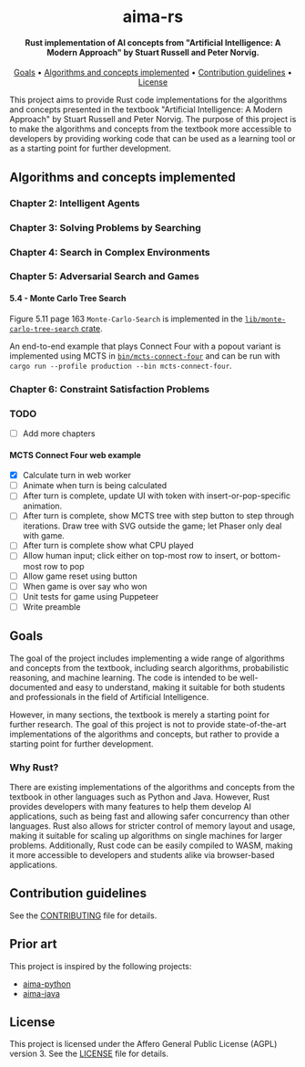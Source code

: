 <h1 align="center">
  aima-rs
</h1>

<h4 align="center">Rust implementation of AI concepts from "Artificial Intelligence: A Modern Approach" by Stuart Russell and Peter Norvig.</h4>

<p align="center">
  <a href="#goals">Goals</a> •
  <a href="#algorithms-and-concepts-implements">Algorithms and concepts implemented</a> •
  <a href="#contribution-guidelines">Contribution guidelines</a> •
  <a href="#license">License</a>
</p>

This project aims to provide Rust code implementations for the algorithms and
concepts presented in the textbook "Artificial Intelligence: A Modern Approach"
by Stuart Russell and Peter Norvig. The purpose of this project is to make the
algorithms and concepts from the textbook more accessible to developers by
providing working code that can be used as a learning tool or as a starting
point for further development.

## Algorithms and concepts implemented

### Chapter 2: Intelligent Agents

### Chapter 3: Solving Problems by Searching

### Chapter 4: Search in Complex Environments

### Chapter 5: Adversarial Search and Games

#### 5.4 - Monte Carlo Tree Search

Figure 5.11 page 163 `Monte-Carlo-Search` is implemented in the
[`lib/monte-carlo-tree-search`
crate](https://github.com/asimihsan/aima-rs/blob/main/src/lib/monte-carlo-tree-search/src/lib.rs).

An end-to-end example that plays Connect Four with a popout variant is
implemented using MCTS in
[`bin/mcts-connect-four`](https://github.com/asimihsan/aima-rs/blob/main/src/bin/mcts-connect-four/src/main.rs)
and can be run with `cargo run --profile production --bin mcts-connect-four`.

### Chapter 6: Constraint Satisfaction Problems

### TODO

- [ ] Add more chapters

#### MCTS Connect Four web example

- [x] Calculate turn in web worker
- [ ] Animate when turn is being calculated
- [ ] After turn is complete, update UI with token with insert-or-pop-specific animation.
- [ ] After turn is complete, show MCTS tree with step button to step through iterations. Draw tree with SVG outside
  the game; let Phaser only deal with game.
- [ ] After turn is complete show what CPU played
- [ ] Allow human input; click either on top-most row to insert, or bottom-most row to pop
- [ ] Allow game reset using button
- [ ] When game is over say who won
- [ ] Unit tests for game using Puppeteer
- [ ] Write preamble

## Goals

The goal of the project includes implementing a wide range of algorithms and
concepts from the textbook, including search algorithms, probabilistic
reasoning, and machine learning. The code is intended to be well-documented and
easy to understand, making it suitable for both students and professionals in
the field of Artificial Intelligence.

However, in many sections, the textbook is merely a starting point for further
research. The goal of this project is not to provide state-of-the-art
implementations of the algorithms and concepts, but rather to provide a starting
point for further development.

### Why Rust?

There are existing implementations of the algorithms and concepts from the
textbook in other languages such as Python and Java. However, Rust provides
developers with many features to help them develop AI applications, such as
being fast and allowing safer concurrency than other languages. Rust also allows
for stricter control of memory layout and usage, making it suitable for scaling
up algorithms on single machines for larger problems. Additionally, Rust code
can be easily compiled to WASM, making it more accessible to developers and
students alike via browser-based applications.

## Contribution guidelines

See the [CONTRIBUTING](CONTRIBUTING.md) file for details.

## Prior art

This project is inspired by the following projects:

- [aima-python](https://github.com/aimacode/aima-python)
- [aima-java](https://github.com/aimacode/aima-java)

## License

This project is licensed under the Affero General Public License (AGPL) version
3. See the [LICENSE](LICENSE) file for details.
